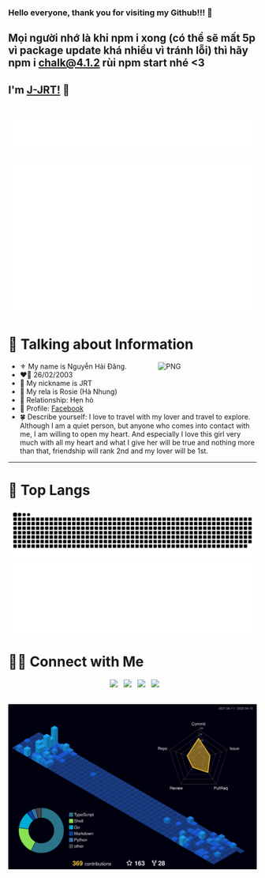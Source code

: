 ### Hello everyone, thank you for visiting my Github!!! 👋
## Mọi người nhớ là khi npm i xong (có thể sẽ mất 5p vì package update khá nhiều vì tránh lỗi) thì hãy npm i chalk@4.1.2 rùi npm start nhé <3
## I'm [J-JRT!](https://www.facebook.com/NHD.JRT.262) 👋
<h1 align="center">
    <img src="home/img.svg"/>
</h1>
<a href="#" target="_blank">
  <img src="home/J-JRT.svg" width="1200" alt="Click to see the source" />
</a>

# 📰 Talking about Information
<img align="right" width=200px alt="PNG" src="https://i.pinimg.com/originals/a0/10/21/a010215b786ada4176ae237b5b154310.gif" />

-   ⚜️ My name is Nguyễn Hải Đăng.
-   ❤️‍🔥 26/02/2003
-   💬 My nickname is JRT
-   💬 My rela is Rosie (Hà Nhung)
-   💓 Relationship: Hẹn hò
-   🍁 Profile: [Facebook](https://www.facebook.com/NHD.JRT.262)
-   🍀 Describe yourself: I love to travel with my lover and travel to explore. Although I am a quiet person, but anyone who comes into contact with me, I am willing to open my heart. And especially I love this girl very much with all my heart and what I give her will be true and nothing more than that, friendship will rank 2nd and my lover will be 1st.
<hr>

# 📖 Top Langs
![](https://github.com/Platane/snk/raw/output/github-contribution-grid-snake.svg)
![Hello](home/hello.svg)
# 🤝🏻 Connect with Me
<p align="center">
&nbsp; <a href="https://www.instagram.com/hd.jrt.2k3" target="_blank" rel="noopener noreferrer"><img src="https://img.icons8.com/plasticine/100/000000/instagram-new.png" width="100" /></a>    
&nbsp; <a href="https://github.com/J-JRT" target="_blank" rel="noopener noreferrer"><img src="https://img.icons8.com/plasticine/100/000000/github.png" width="100" /></a>
&nbsp; <a href="https://www.facebook.com/NHD.JRT.262" target="_blank" rel="noopener noreferrer"><img src="https://img.icons8.com/plasticine/100/000000/facebook.png"  width="100" /></a>
&nbsp; <a href="mailto:lehonguyen2k3@gmail.com" target="_blank" rel="noopener noreferrer"><img src="https://img.icons8.com/plasticine/100/000000/gmail.png"  width="100" /></a>
</p>
<br>
<a href="#" target="_blank">
  <img src="home/profile-night-view.svg" width="1200" alt="Click to see the source" />
</a>  
</a>
